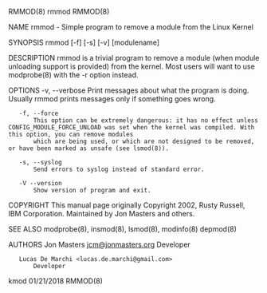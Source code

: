 RMMOD(8)                                                                                  rmmod                                                                                  RMMOD(8)

NAME
       rmmod - Simple program to remove a module from the Linux Kernel

SYNOPSIS
       rmmod [-f] [-s] [-v] [modulename]

DESCRIPTION
       rmmod is a trivial program to remove a module (when module unloading support is provided) from the kernel. Most users will want to use modprobe(8) with the -r option instead.

OPTIONS
       -v, --verbose
           Print messages about what the program is doing. Usually rmmod prints messages only if something goes wrong.

       -f, --force
           This option can be extremely dangerous: it has no effect unless CONFIG_MODULE_FORCE_UNLOAD was set when the kernel was compiled. With this option, you can remove modules
           which are being used, or which are not designed to be removed, or have been marked as unsafe (see lsmod(8)).

       -s, --syslog
           Send errors to syslog instead of standard error.

       -V --version
           Show version of program and exit.

COPYRIGHT
       This manual page originally Copyright 2002, Rusty Russell, IBM Corporation. Maintained by Jon Masters and others.

SEE ALSO
       modprobe(8), insmod(8), lsmod(8), modinfo(8) depmod(8)

AUTHORS
       Jon Masters <jcm@jonmasters.org>
           Developer

       Lucas De Marchi <lucas.de.marchi@gmail.com>
           Developer

kmod                                                                                    01/21/2018                                                                               RMMOD(8)
